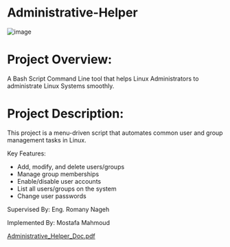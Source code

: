 # Administrative-Helper
 
![image](https://github.com/user-attachments/assets/26516bf8-cf3c-4581-9e9a-37b8c1923f8b)


# Project Overview:

A Bash Script Command Line tool that helps Linux Administrators to administrate Linux Systems smoothly.                               

# Project Description:
This project is a menu-driven script that automates common user and group management tasks in Linux.

Key Features:
  - Add, modify, and delete users/groups
  - Manage group memberships
  - Enable/disable user accounts
  - List all users/groups on the system
  - Change user passwords


Supervised By: Eng. Romany Nageh

Implemented By: Mostafa Mahmoud


[Administrative_Helper_Doc.pdf](https://github.com/user-attachments/files/20922672/Administrative_Helper_Doc.pdf)
